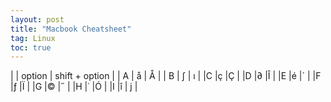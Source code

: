 ```yaml
---
layout: post
title: "Macbook Cheatsheet"
tag: Linux
toc: true
---
```


|   | option | shift + option |
| A | å      | Å              |
| B | ∫      | ı              |
|C  |ç       |Ç               |
|D  |∂       |Î               |
|E  |é       |´               |
|F  |ƒ       |Ï               |
|G  |©       |˝               |
|H  |˙       |Ó               |
|I  |î       | j              |

